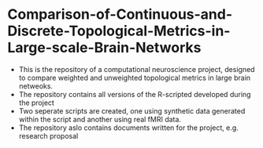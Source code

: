# Comparison-of-Continuous-and-Discrete-Topological-Metrics-in-Large-scale-Brain-Networks

* This is the repository of a computational neuroscience project, designed to compare weighted and unweighted topological metrics in large brain netweoks.
* The repository contains all versions of the R-scripted developed during the project 
* Two seperate scripts are created, one using synthetic data generated within the script and another using real fMRI data. 
* The repository aslo contains documents written for the project, e.g. research proposal
